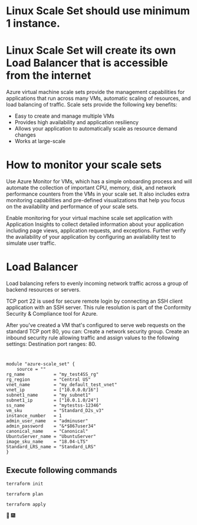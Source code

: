 # Linux Scale Set should use minimum 1 instance.
# Linux Scale Set will create its own Load Balancer that is accessible from the internet


Azure virtual machine scale sets provide the management capabilities for applications that run across many VMs, automatic scaling of resources, and load balancing of traffic. Scale sets provide the following key benefits:

  * Easy to create and manage multiple VMs
  * Provides high availability and application resiliency
  * Allows your application to automatically scale as resource demand changes
  * Works at large-scale


  # How to monitor your scale sets                
Use Azure Monitor for VMs, which has a simple onboarding process and will automate the collection of important CPU, memory, disk, and network performance counters from the VMs in your scale set. It also includes extra monitoring capabilities and pre-defined visualizations that help you focus on the availability and performance of your scale sets.

Enable monitoring for your virtual machine scale set application with Application Insights to collect detailed information about your application including page views, application requests, and exceptions. Further verify the availability of your application by configuring an availability test to simulate user traffic.



# Load Balancer
Load balancing refers to evenly incoming network traffic across a group of backend resources or servers.

TCP port 22 is used for secure remote login by connecting an SSH client application with an SSH server. This rule resolution is part of the Conformity Security & Compliance tool for Azure.

After you've created a VM that's configured to serve web requests on the standard TCP port 80, you can: Create a network security group. Create an inbound security rule allowing traffic and assign values to the following settings: Destination port ranges: 80.
#          
   

```
module "azure-scale_set" {
    source = ""
rg_name           = "my_test4SS_rg"
rg_region         = "Central US"
vnet_name         = "my_default_test_vnet"
vnet_ip           = ["10.0.0.0/16"]
subnet1_name      = "my_subnet1"
subnet1_ip        = ["10.0.1.0/24"]
ss_name           = "mytestss-12346"
vm_sku            = "Standard_D2s_v3"
instance_number   = 1
admin_user_name   = "adminuser"
admin_password    = "&*$867user34"
canonical_name    = "Canonical"
UbuntuServer_name = "UbuntuServer"
image_sku_name    = "18.04-LTS"
Standard_LRS_name = "Standard_LRS"
}
```
## Execute following commands
```
terraform init
```
```
terraform plan
```
```
terraform apply
```
 :tada: :fireworks:

